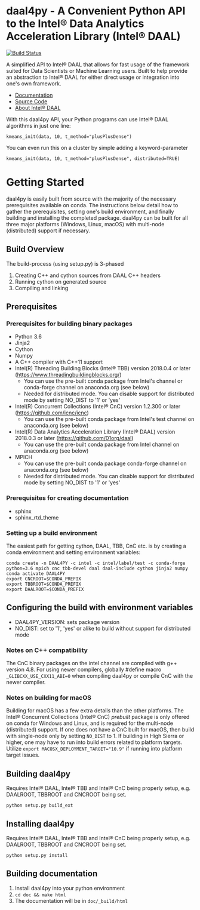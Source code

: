 # daal4py - A Convenient Python API to the Intel® Data Analytics Acceleration Library (Intel® DAAL)
[![Build Status](https://travis-ci.com/IntelPython/daal4py.svg?branch=master)](https://travis-ci.com/IntelPython/daal4py)

A simplified API to Intel® DAAL that allows for fast usage of the framework suited for Data Scientists or Machine Learning users.  Built to help provide an abstraction to Intel® DAAL for either direct usage or integration into one's own framework.  

- [Documentation](https://intelpython.github.io/daal4py/)
- [Source Code](https://github.com/IntelPython/daal4py/tree/master/src)
- [About Intel® DAAL](https://software.intel.com/en-us/intel-daal)

With this daal4py API, your Python programs can use Intel® DAAL algorithms in just one line:
```
kmeans_init(data, 10, t_method="plusPlusDense")
```
You can even run this on a cluster by simple adding a keyword-parameter
```
kmeans_init(data, 10, t_method="plusPlusDense", distributed=TRUE)
```
# Getting Started

daal4py is easily built from source with the majority of the necessary prerequisites available on conda.  The instructions below detail how to gather the prerequisites, setting one's build environment, and finally building and installing the completed package.  daal4py can be built for all three major platforms (Windows, Linux, macOS) with multi-node (distributed) support if necessary.  

## Build Overview
The build-process (using setup.py) is 3-phased
1. Creating C++ and cython sources from DAAL C++ headers
2. Running cython on generated source
3. Compiling and linking

## Prerequisites
### Prerequisites for building binary packages
* Python 3.6
* Jinja2
* Cython
* Numpy
* A C++ compiler with C++11 support
* Intel(R) Threading Building Blocks (Intel® TBB) version 2018.0.4 or later (https://www.threadingbuildingblocks.org/)
  * You can use the pre-built conda package from Intel's channel or conda-forge channel on anaconda.org (see below)
  * Needed for distributed mode. You can disable support for distributed mode by setting NO_DIST to '1' or 'yes'
* Intel(R) Concurrent Collections (Intel® CnC) version 1.2.300 or later (https://github.com/icnc/icnc)
  * You can use the pre-built conda package from Intel's test channel on anaconda.org (see below)
* Intel(R) Data Analytics Acceleration Library (Intel® DAAL) version 2018.0.3 or later (https://github.com/01org/daal)
  * You can use the pre-built conda package from Intel channel on anaconda.org (see below)
* MPICH
  * You can use the pre-built conda package conda-forge channel on anaconda.org (see below)
  * Needed for distributed mode. You can disable support for distributed mode by setting NO_DIST to '1' or 'yes'

### Prerequisites for creating documentation
* sphinx
* sphinx_rtd_theme


### Setting up a build environment
The easiest path for getting cython, DAAL, TBB, CnC etc. is by creating a conda environment and setting environment variables:
```
conda create -n DAAL4PY -c intel -c intel/label/test -c conda-forge python=3.6 mpich cnc tbb-devel daal daal-include cython jinja2 numpy
conda activate DAAL4PY
export CNCROOT=$CONDA_PREFIX
export TBBROOT=$CONDA_PREFIX
export DAALROOT=$CONDA_PREFIX
```

## Configuring the build with environment variables
* DAAL4PY_VERSION: sets package version
* NO_DIST: set to '1', 'yes' or alike to build without support for distributed mode

### Notes on C++ compatibility
The CnC binary packages on the intel channel are compiled with g++ version 4.8. For using newer compilers, globally #define macro ```_GLIBCXX_USE_CXX11_ABI=0``` when compiling daal4py or compile CnC with the newer compiler.

### Notes on building for macOS
Building for macOS has a few extra details than the other platforms.  The Intel® Concurrent Collections (Intel® CnC) _prebuilt_ package is only offered on conda for Windows and Linux, and is required for the multi-node (distributed) support.  If one does not have a CnC built for macOS, then build with single-node only by setting ```NO_DIST``` to 1. If building in High Sierra or higher, one may have to run into build errors related to platform targets.  Utilize ```export MACOSX_DEPLOYMENT_TARGET="10.9"``` if running into platform target issues.

## Building daal4py
Requires Intel® DAAL, Intel® TBB and Intel® CnC being properly setup, e.g. DAALROOT, TBBROOT and CNCROOT being set.
```
python setup.py build_ext
```

## Installing daal4py
Requires Intel® DAAL, Intel® TBB and Intel® CnC being properly setup, e.g. DAALROOT, TBBROOT and CNCROOT being set.
```
python setup.py install
```

## Building documentation
1. Install daal4py into your python environment
2. ```cd doc && make html```
3. The documentation will be in ```doc/_build/html```
